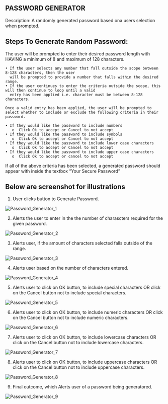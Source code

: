 PASSWORD GENERATOR
------------------

Description: A randomly generated password based ona users selection when prompted.

Steps To Generate Random Password:
---------------------------------

The user will be prompted to enter their desired password length with HAVING a minimum of 8 and maximum of 128 characters.
```
• If the user selects any number that fall outside the scope between 8-128 characters, then the user 
  will be prompted to provide a number that falls within the desired range.
• If the user continues to enter the criteria outside the scope, this will then continue to loop until a valid 
  entry has been applied i.e. character must be between 8-128 characters.
 
Once a valid entry has been applied, the user will be prompted to select whether to include or exclude the following criteria in their password.

• If they would like the password to include numbers
   o  Click Ok to accept or Cancel to not accept
• If they would like the password to include symbols
   o  Click Ok to accept or Cancel to not accept
• If they would like the password to include lower case characters
   o  Click Ok to accept or Cancel to not accept
• If they would like the password to include upper case characters
   o  Click Ok to accept or cancel to not accept
```

If all of the above criteria has been selected, a generated password should appear with inside the textbox “Your Secure Password”

Below are screenshot for illustrations 
---------------------------------------
1. User clicks button to Generate Password.

![Password_Generator_1](https://user-images.githubusercontent.com/19741669/99896916-faa67f00-2ccf-11eb-944a-125235c4c206.PNG)

2. Alerts the user to enter in the the number of charascters required for the given password. 

![Password_Generator_2](https://user-images.githubusercontent.com/19741669/99896919-fe3a0600-2ccf-11eb-9d25-d96bbabbaffe.PNG)

3. Alerts user, if the amount of characters selected falls outside of the range.

![Password_Generator_3](https://user-images.githubusercontent.com/19741669/99901246-26d1f800-2cf0-11eb-9027-d1b905f32854.PNG)

4. Alerts user based on the number of characters entered.

![Password_Generator_4](https://user-images.githubusercontent.com/19741669/99896925-02662380-2cd0-11eb-935d-3719b803f1e5.PNG)

5. Alerts user to click on OK button, to include special characters OR click on the Cancel button not to include special characters.

![Password_Generator_5](https://user-images.githubusercontent.com/19741669/99896927-05611400-2cd0-11eb-8788-9c0b995ed744.PNG)

6. Alerts user to click on OK button, to include numeric characters OR click on the Cancel button not to include numeric characters.

![Password_Generator_6](https://user-images.githubusercontent.com/19741669/99896928-07c36e00-2cd0-11eb-98b8-bd1d34b5ac6a.PNG)

7. Alerts user to click on OK button, to include lowercase characters OR click on the Cancel button not to include lowercase characters.

![Password_Generator_7](https://user-images.githubusercontent.com/19741669/99896929-0a25c800-2cd0-11eb-819b-38417d21038c.PNG)

8. Alerts user to click on OK button, to include uppercase characters OR click on the Cancel button not to include uppercase characters.

![Password_Generator_8](https://user-images.githubusercontent.com/19741669/99896931-0bef8b80-2cd0-11eb-8c5e-0ef82512cb81.PNG)

9. Final outcome, which Alerts user of a password being generatored.

![Password_Generator_9](https://user-images.githubusercontent.com/19741669/99896932-0db94f00-2cd0-11eb-979f-fb9eeaed0e0d.PNG)
